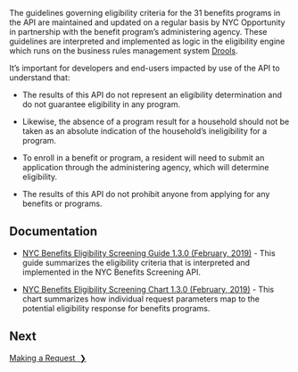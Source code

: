 The guidelines governing eligibility criteria for the 31 benefits programs in the API are maintained and updated on a regular basis by NYC Opportunity in partnership with the benefit program’s administering agency. These guidelines are interpreted and implemented as logic in the eligibility engine which runs on the business rules management system <a href="http://drools.org/" target="_blank">Drools</a>.

It’s important for developers and end-users impacted by use of the API to understand that:

* The results of this API do not represent an eligibility determination and do not guarantee eligibility in any program.

* Likewise, the absence of a program result for a household should not be taken as an absolute indication of the household’s ineligibility for a program.

* To enroll in a benefit or program, a resident will need to submit an application through the administering agency, which will determine eligibility.

* The results of this API do not prohibit anyone from applying for any benefits or programs.

## Documentation

* [NYC Benefits Eligibility Screening Guide 1.3.0 (February, 2019)](resources/NYC_Benefits_Eligibility_Screening_Guide_1.3.0.pdf) - This guide summarizes the eligibility criteria that is interpreted and implemented in the NYC Benefits Screening API.

* <a href='resources/NYC_Benefits_Eligibility_Screening_Chart_1.3.0.pdf' data-js='track' data-track-key='Benefits Screening Chart' data-track-data='[{"event":"benefits-screening-chart"}]' target='_blank' rel="nofollow noopener">NYC Benefits Eligibility Screening Chart 1.3.0 (February, 2019)</a> - This chart summarizes how individual request parameters map to the potential eligibility response for benefits programs.

## Next

<a href="making-a-request" title="Making a Request" class="btn color-secondary-button">Making a Request&nbsp;&nbsp;❯</a>